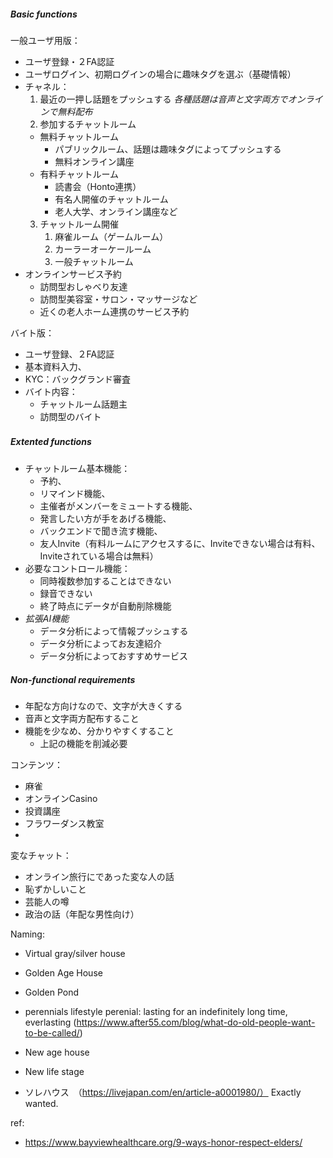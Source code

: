 ##### Basic functions
一般ユーザ用版：
- ユーザ登録・２FA認証
- ユーザログイン、初期ログインの場合に趣味タグを選ぶ（基礎情報）
- チャネル：
  1. 最近の一押し話題をプッシュする
    *_各種話題は音声と文字両方でオンラインで無料配布_*
  2. 参加するチャットルーム
   + 無料チャットルーム
      - パブリックルーム、話題は趣味タグによってプッシュする
      - 無料オンライン講座
   + 有料チャットルーム 
     -  読書会（Honto連携）
     -  有名人開催のチャットルーム
     -  老人大学、オンライン講座など
  3. チャットルーム開催
     1. 麻雀ルーム（ゲームルーム）
     2. カーラーオーケールーム
     3. 一般チャットルーム
- オンラインサービス予約
  - 訪問型おしゃべり友達
  - 訪問型美容室・サロン・マッサージなど
  - 近くの老人ホーム連携のサービス予約


バイト版：
- ユーザ登録、２FA認証
- 基本資料入力、
- KYC：バックグランド審査
- バイト内容：
  - チャットルーム話題主
  - 訪問型のバイト

##### Extented functions　
- チャットルーム基本機能：
  - 予約、
  - リマインド機能、
  - 主催者がメンバーをミュートする機能、
  - 発言したい方が手をあげる機能、
  - バックエンドで聞き流す機能、
  - 友人Invite（有料ルームにアクセスするに、Inviteできない場合は有料、Inviteされている場合は無料）
- 必要なコントロール機能：
  - 同時複数参加することはできない
  - 録音できない
  - 終了時点にデータが自動削除機能
- *_拡張AI機能_*
  - データ分析によって情報プッシュする
  - データ分析によってお友達紹介
  - データ分析によっておすすめサービス

##### Non-functional requirements
- 年配な方向けなので、文字が大きくする
- 音声と文字両方配布すること
- 機能を少なめ、分かりやすくすること
  - 上記の機能を削減必要


コンテンツ：
- 麻雀
- オンラインCasino
- 投資講座
- フラワーダンス教室
- 
変なチャット：
- オンライン旅行にであった変な人の話
- 恥ずかしいこと
- 芸能人の噂
- 政治の話（年配な男性向け）

Naming:
- Virtual gray/silver house
- Golden Age House
- Golden Pond
- perennials lifestyle
    perenial: lasting for an indefinitely long time, everlasting (https://www.after55.com/blog/what-do-old-people-want-to-be-called/)

- New age house
- New life stage
- ソレハウス　（https://livejapan.com/en/article-a0001980/）
    Exactly wanted.


ref:
  - https://www.bayviewhealthcare.org/9-ways-honor-respect-elders/

